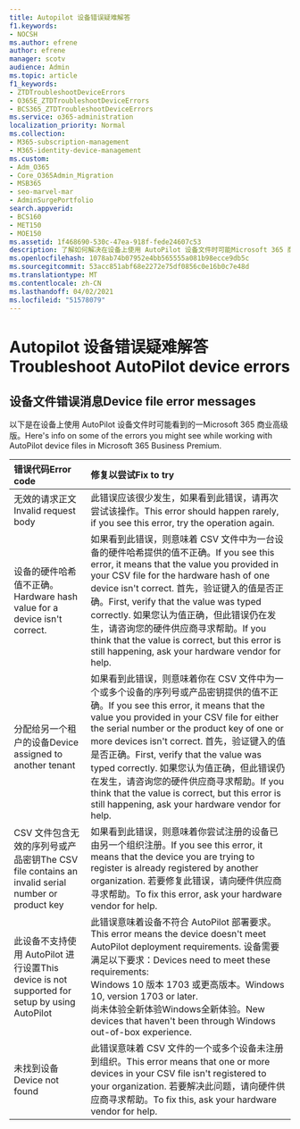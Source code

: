 ```yaml
---
title: Autopilot 设备错误疑难解答
f1.keywords:
- NOCSH
ms.author: efrene
author: efrene
manager: scotv
audience: Admin
ms.topic: article
f1_keywords:
- ZTDTroubleshootDeviceErrors
- O365E_ZTDTroubleshootDeviceErrors
- BCS365_ZTDTroubleshootDeviceErrors
ms.service: o365-administration
localization_priority: Normal
ms.collection:
- M365-subscription-management
- M365-identity-device-management
ms.custom:
- Adm_O365
- Core_O365Admin_Migration
- MSB365
- seo-marvel-mar
- AdminSurgePortfolio
search.appverid:
- BCS160
- MET150
- MOE150
ms.assetid: 1f468690-530c-47ea-918f-fede24607c53
description: 了解如何解决在设备上使用 AutoPilot 设备文件时可能Microsoft 365 商业高级版。
ms.openlocfilehash: 1078ab74b07952e4bb565555a081b98ecce9db5c
ms.sourcegitcommit: 53acc851abf68e2272e75df0856c0e16b0c7e48d
ms.translationtype: MT
ms.contentlocale: zh-CN
ms.lasthandoff: 04/02/2021
ms.locfileid: "51578079"
---
```

# <a name="troubleshoot-autopilot-device-errors"></a><span data-ttu-id="dcea7-103">Autopilot 设备错误疑难解答</span><span class="sxs-lookup"><span data-stu-id="dcea7-103">Troubleshoot AutoPilot device errors</span></span>

## <a name="device-file-error-messages"></a><span data-ttu-id="dcea7-104">设备文件错误消息</span><span class="sxs-lookup"><span data-stu-id="dcea7-104">Device file error messages</span></span>

<span data-ttu-id="dcea7-105">以下是在设备上使用 AutoPilot 设备文件时可能看到的一Microsoft 365 商业高级版。</span><span class="sxs-lookup"><span data-stu-id="dcea7-105">Here's info on some of the errors you might see while working with AutoPilot device files in Microsoft 365 Business Premium.</span></span> 
  
|<span data-ttu-id="dcea7-106">**错误代码**</span><span class="sxs-lookup"><span data-stu-id="dcea7-106">**Error code**</span></span>|<span data-ttu-id="dcea7-107">**修复以尝试**</span><span class="sxs-lookup"><span data-stu-id="dcea7-107">**Fix to try**</span></span>|
|:-----|:-----|
|<span data-ttu-id="dcea7-108">无效的请求正文</span><span class="sxs-lookup"><span data-stu-id="dcea7-108">Invalid request body</span></span>  <br/> |<span data-ttu-id="dcea7-109">此错误应该很少发生，如果看到此错误，请再次尝试该操作。</span><span class="sxs-lookup"><span data-stu-id="dcea7-109">This error should happen rarely, if you see this error, try the operation again.</span></span>  <br/> |
|<span data-ttu-id="dcea7-110">设备的硬件哈希值不正确。</span><span class="sxs-lookup"><span data-stu-id="dcea7-110">Hardware hash value for a device isn't correct.</span></span>  <br/> |<span data-ttu-id="dcea7-111">如果看到此错误，则意味着 CSV 文件中为一台设备的硬件哈希提供的值不正确。</span><span class="sxs-lookup"><span data-stu-id="dcea7-111">If you see this error, it means that the value you provided in your CSV file for the hardware hash of one device isn't correct.</span></span> <span data-ttu-id="dcea7-112">首先，验证键入的值是否正确。</span><span class="sxs-lookup"><span data-stu-id="dcea7-112">First, verify that the value was typed correctly.</span></span> <span data-ttu-id="dcea7-113">如果您认为值正确，但此错误仍在发生，请咨询您的硬件供应商寻求帮助。</span><span class="sxs-lookup"><span data-stu-id="dcea7-113">If you think that the value is correct, but this error is still happening, ask your hardware vendor for help.</span></span>  <br/> |
|<span data-ttu-id="dcea7-114">分配给另一个租户的设备</span><span class="sxs-lookup"><span data-stu-id="dcea7-114">Device assigned to another tenant</span></span>  <br/> |<span data-ttu-id="dcea7-115">如果看到此错误，则意味着你在 CSV 文件中为一个或多个设备的序列号或产品密钥提供的值不正确。</span><span class="sxs-lookup"><span data-stu-id="dcea7-115">If you see this error, it means that the value you provided in your CSV file for either the serial number or the product key of one or more devices isn't correct.</span></span> <span data-ttu-id="dcea7-116">首先，验证键入的值是否正确。</span><span class="sxs-lookup"><span data-stu-id="dcea7-116">First, verify that the value was typed correctly.</span></span> <span data-ttu-id="dcea7-117">如果您认为值正确，但此错误仍在发生，请咨询您的硬件供应商寻求帮助。</span><span class="sxs-lookup"><span data-stu-id="dcea7-117">If you think that the value is correct, but this error is still happening, ask your hardware vendor for help.</span></span>  <br/> |
|<span data-ttu-id="dcea7-118">CSV 文件包含无效的序列号或产品密钥</span><span class="sxs-lookup"><span data-stu-id="dcea7-118">The CSV file contains an invalid serial number or product key</span></span>  <br/> |<span data-ttu-id="dcea7-119">如果看到此错误，则意味着你尝试注册的设备已由另一个组织注册。</span><span class="sxs-lookup"><span data-stu-id="dcea7-119">If you see this error, it means that the device you are trying to register is already registered by another organization.</span></span> <span data-ttu-id="dcea7-120">若要修复此错误，请向硬件供应商寻求帮助。</span><span class="sxs-lookup"><span data-stu-id="dcea7-120">To fix this error, ask your hardware vendor for help.</span></span>  <br/> |
|<span data-ttu-id="dcea7-121">此设备不支持使用 AutoPilot 进行设置</span><span class="sxs-lookup"><span data-stu-id="dcea7-121">This device is not supported for setup by using AutoPilot</span></span>  <br/> | <span data-ttu-id="dcea7-122">此错误意味着设备不符合 AutoPilot 部署要求。</span><span class="sxs-lookup"><span data-stu-id="dcea7-122">This error means the device doesn't meet AutoPilot deployment requirements.</span></span> <span data-ttu-id="dcea7-123">设备需要满足以下要求：</span><span class="sxs-lookup"><span data-stu-id="dcea7-123">Devices need to meet these requirements:</span></span>  <br/>  <span data-ttu-id="dcea7-124">Windows 10 版本 1703 或更高版本。</span><span class="sxs-lookup"><span data-stu-id="dcea7-124">Windows 10, version 1703 or later.</span></span>  <br/>  <span data-ttu-id="dcea7-125">尚未体验全新体验Windows全新体验。</span><span class="sxs-lookup"><span data-stu-id="dcea7-125">New devices that haven't been through Windows out-of-box experience.</span></span>  <br/> |
|<span data-ttu-id="dcea7-126">未找到设备</span><span class="sxs-lookup"><span data-stu-id="dcea7-126">Device not found</span></span>  <br/> |<span data-ttu-id="dcea7-127">此错误意味着 CSV 文件的一个或多个设备未注册到组织。</span><span class="sxs-lookup"><span data-stu-id="dcea7-127">This error means that one or more devices in your CSV file isn't registered to your organization.</span></span> <span data-ttu-id="dcea7-128">若要解决此问题，请向硬件供应商寻求帮助。</span><span class="sxs-lookup"><span data-stu-id="dcea7-128">To fix this, ask your hardware vendor for help.</span></span>  <br/> |
